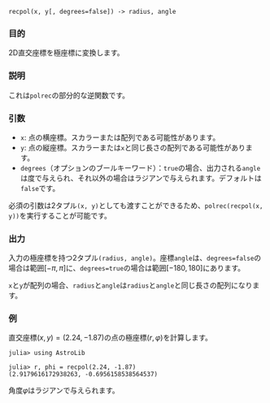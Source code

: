```
recpol(x, y[, degrees=false]) -> radius, angle
```

### 目的

2D直交座標を極座標に変換します。

### 説明

これは`polrec`の部分的な逆関数です。

### 引数

  * `x`: 点の横座標。スカラーまたは配列である可能性があります。
  * `y`: 点の縦座標。スカラーまたは`x`と同じ長さの配列である可能性があります。
  * `degrees`（オプションのブールキーワード）：`true`の場合、出力される`angle`は度で与えられ、それ以外の場合はラジアンで与えられます。デフォルトは`false`です。

必須の引数は2タプル`(x, y)`としても渡すことができるため、`polrec(recpol(x, y))`を実行することが可能です。

### 出力

入力の極座標を持つ2タプル`(radius, angle)`。座標`angle`は、`degrees=false`の場合は範囲$[-π, π]$に、`degrees=true`の場合は範囲$[-180, 180]$にあります。

`x`と`y`が配列の場合、`radius`と`angle`は`radius`と`angle`と同じ長さの配列になります。

### 例

直交座標$(x, y) = (2.24, -1.87)$の点の極座標$(r, φ)$を計算します。

```jldoctest
julia> using AstroLib

julia> r, phi = recpol(2.24, -1.87)
(2.9179616172938263, -0.6956158538564537)
```

角度$φ$はラジアンで与えられます。
